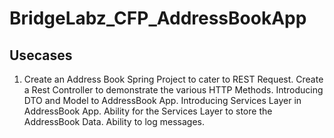 # BridgeLabz_CFP_AddressBookApp

## Usecases
1. Create an Address Book Spring Project to cater to REST Request.
   Create a Rest Controller to demonstrate the various HTTP Methods.
   Introducing DTO and Model to AddressBook App.
   Introducing Services Layer in AddressBook App.
   Ability for the Services Layer to store the AddressBook Data.
   Ability to log messages.
